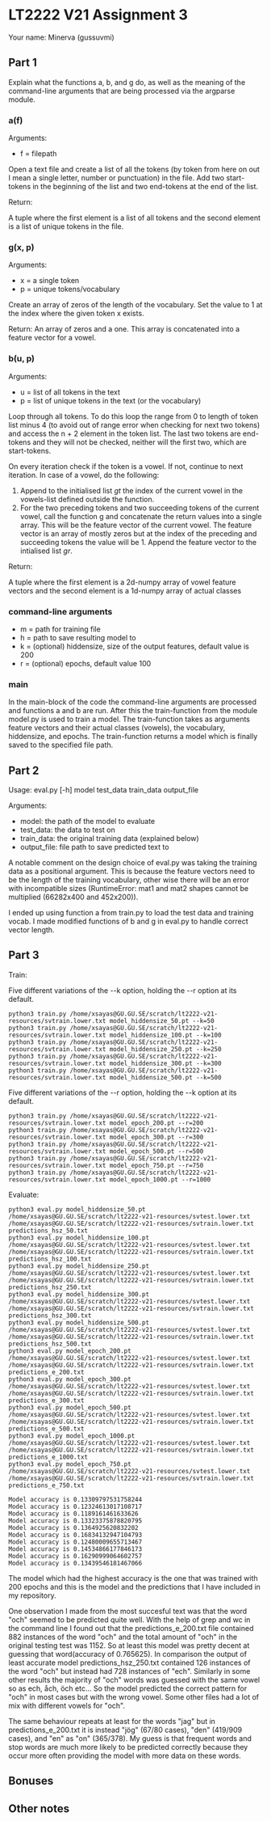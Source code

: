 # LT2222 V21 Assignment 3

Your name: Minerva (gussuvmi)

## Part 1
Explain what the functions a, b, and g do, as well as the meaning of the command-line arguments that are being processed via the argparse module.

### a(f)
Arguments:
* f = filepath

Open a text file and create a list of all the tokens (by token from here on out I mean a single letter, number or punctuation) in the file. Add two start-tokens in the beginning of the list and two end-tokens at the end of the list. 

Return:

A tuple where the first element is a list of all tokens and the second element is a list of unique tokens in the file.

### g(x, p)
Arguments:
* x = a single token
* p = unique tokens/vocabulary

Create an array of zeros of the length of the vocabulary. Set the value to 1 at the index where the given token x exists. 

Return:
An array of zeros and a one. This array is concatenated into a feature vector for a vowel.

### b(u, p)
Arguments:
* u = list of all tokens in the text
* p = list of unique tokens in the text (or the vocabulary)

Loop through all tokens. To do this loop the range from 0 to length of token list minus 4 (to avoid out of range error when checking for next two tokens) and access the n + 2 element in the token list. The last two tokens are end-tokens and they will not be checked, neither will the first two, which are start-tokens.

On every iteration check if the token is a vowel. If not, continue to next iteration. In case of a vowel, do the following:

1. Append to the initialised list *gt* the index of the current vowel in the vowels-list defined outside the function.
2. For the two preceding tokens and two succeeding tokens of the current vowel, call the function g and concatenate the return values into a single array. This will be the feature vector of the current vowel. The feature vector is an array of mostly zeros but at the index of the preceding and succeeding tokens the value will be 1. Append the feature vector to the intialised list *gr*.

Return:

A tuple where the first element is a 2d-numpy array of vowel feature vectors and the second element is a 1d-numpy array of actual classes

### command-line arguments
* m = path for training file
* h = path to save resulting model to
* k = (optional) hiddensize, size of the output features, default value is 200
* r = (optional) epochs, default value 100

### main
In the main-block of the code the command-line arguments are processed and functions a and b are run. After this the train-function from the module model.py is used to train a model. The train-function takes as arguments feature vectors and their actual classes (vowels), the vocabulary, hiddensize, and epochs. The train-function returns a model which is finally saved to the specified file path.


## Part 2
Usage: eval.py [-h] model test_data train_data output_file

Arguments:
* model: the path of the model to evaluate
* test_data: the data to test on
* train_data: the original training data (explained below)
* output_file: file path to save predicted text to

A notable comment on the design choice of eval.py was taking the training data as a positional argument. This is because the feature vectors need to be the length of the training vocabulary, other wise there will be an error with incompatible sizes (RuntimeError: mat1 and mat2 shapes cannot be multiplied (66282x400 and 452x200)).

I ended up using function a from train.py to load the test data and training vocab. I made modified functions of b and g in eval.py to handle correct vector length.

## Part 3
Train:

Five different variations of the --k option, holding the --r option at its default.

    python3 train.py /home/xsayas@GU.GU.SE/scratch/lt2222-v21-resources/svtrain.lower.txt model_hiddensize_50.pt --k=50
    python3 train.py /home/xsayas@GU.GU.SE/scratch/lt2222-v21-resources/svtrain.lower.txt model_hiddensize_100.pt --k=100
    python3 train.py /home/xsayas@GU.GU.SE/scratch/lt2222-v21-resources/svtrain.lower.txt model_hiddensize_250.pt --k=250
    python3 train.py /home/xsayas@GU.GU.SE/scratch/lt2222-v21-resources/svtrain.lower.txt model_hiddensize_300.pt --k=300
    python3 train.py /home/xsayas@GU.GU.SE/scratch/lt2222-v21-resources/svtrain.lower.txt model_hiddensize_500.pt --k=500

Five different variations of the --r option, holding the --k option at its default.

    python3 train.py /home/xsayas@GU.GU.SE/scratch/lt2222-v21-resources/svtrain.lower.txt model_epoch_200.pt --r=200
    python3 train.py /home/xsayas@GU.GU.SE/scratch/lt2222-v21-resources/svtrain.lower.txt model_epoch_300.pt --r=300
    python3 train.py /home/xsayas@GU.GU.SE/scratch/lt2222-v21-resources/svtrain.lower.txt model_epoch_500.pt --r=500
    python3 train.py /home/xsayas@GU.GU.SE/scratch/lt2222-v21-resources/svtrain.lower.txt model_epoch_750.pt --r=750
    python3 train.py /home/xsayas@GU.GU.SE/scratch/lt2222-v21-resources/svtrain.lower.txt model_epoch_1000.pt --r=1000

Evaluate:

    python3 eval.py model_hiddensize_50.pt /home/xsayas@GU.GU.SE/scratch/lt2222-v21-resources/svtest.lower.txt /home/xsayas@GU.GU.SE/scratch/lt2222-v21-resources/svtrain.lower.txt predictions_hsz_50.txt
    python3 eval.py model_hiddensize_100.pt /home/xsayas@GU.GU.SE/scratch/lt2222-v21-resources/svtest.lower.txt /home/xsayas@GU.GU.SE/scratch/lt2222-v21-resources/svtrain.lower.txt predictions_hsz_100.txt
    python3 eval.py model_hiddensize_250.pt /home/xsayas@GU.GU.SE/scratch/lt2222-v21-resources/svtest.lower.txt /home/xsayas@GU.GU.SE/scratch/lt2222-v21-resources/svtrain.lower.txt predictions_hsz_250.txt
    python3 eval.py model_hiddensize_300.pt /home/xsayas@GU.GU.SE/scratch/lt2222-v21-resources/svtest.lower.txt /home/xsayas@GU.GU.SE/scratch/lt2222-v21-resources/svtrain.lower.txt predictions_hsz_300.txt
    python3 eval.py model_hiddensize_500.pt /home/xsayas@GU.GU.SE/scratch/lt2222-v21-resources/svtest.lower.txt /home/xsayas@GU.GU.SE/scratch/lt2222-v21-resources/svtrain.lower.txt predictions_hsz_500.txt
    python3 eval.py model_epoch_200.pt /home/xsayas@GU.GU.SE/scratch/lt2222-v21-resources/svtest.lower.txt /home/xsayas@GU.GU.SE/scratch/lt2222-v21-resources/svtrain.lower.txt predictions_e_200.txt
    python3 eval.py model_epoch_300.pt /home/xsayas@GU.GU.SE/scratch/lt2222-v21-resources/svtest.lower.txt /home/xsayas@GU.GU.SE/scratch/lt2222-v21-resources/svtrain.lower.txt predictions_e_300.txt
    python3 eval.py model_epoch_500.pt /home/xsayas@GU.GU.SE/scratch/lt2222-v21-resources/svtest.lower.txt /home/xsayas@GU.GU.SE/scratch/lt2222-v21-resources/svtrain.lower.txt predictions_e_500.txt
    python3 eval.py model_epoch_1000.pt /home/xsayas@GU.GU.SE/scratch/lt2222-v21-resources/svtest.lower.txt /home/xsayas@GU.GU.SE/scratch/lt2222-v21-resources/svtrain.lower.txt predictions_e_1000.txt
    python3 eval.py model_epoch_750.pt /home/xsayas@GU.GU.SE/scratch/lt2222-v21-resources/svtest.lower.txt /home/xsayas@GU.GU.SE/scratch/lt2222-v21-resources/svtrain.lower.txt predictions_e_750.txt
    
    Model accuracy is 0.13309797531758244
    Model accuracy is 0.12324613017108717
    Model accuracy is 0.1189161461633626
    Model accuracy is 0.13323375878820795
    Model accuracy is 0.1364925620832202
    Model accuracy is 0.16834132947104793
    Model accuracy is 0.12480009655713467
    Model accuracy is 0.14534866177846173
    Model accuracy is 0.16290999064602757
    Model accuracy is 0.13439546181467066


The model which had the highest accuracy is the one that was trained with 200 epochs and this is the model and the predictions that I have included in my repository.

One observation I made from the most succesful text was that the word "och" seemed to be predicted quite well. With the help of grep and wc in the command line I found out that the predictions_e_200.txt file contained 882 instances of the word "och" and the total amount of "och" in the original testing test was 1152. So at least this model was pretty decent at guessing that word(accuracy of 0.765625). In comparison the output of least accurate model predictions_hsz_250.txt contained 126 instances of the word "och" but instead had 728 instances of "ech". Similarly in some other results the majority of "och" words was guessed with the same vowel so as ech, åch, öch etc... So the model predicted the correct pattern for "och" in most cases but with the wrong vowel. Some other files had a lot of mix with different vowels for "och".

The same behaviour repeats at least for the words "jag" but in predictions_e_200.txt it is instead "jög" (67/80 cases), "den" (419/909 cases), and "en" as "on" (365/378). My guess is that frequent words and stop words are much more likely to be predicted correctly because they occur more often providing the model with more data on these words.

## Bonuses

## Other notes
